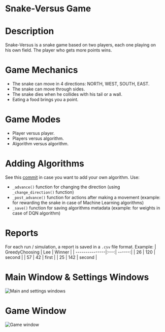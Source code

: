 # Snake-Versus Game
# Description
Snake-Versus is a snake game based on two players, each one playing on his own field. The player who gets more points wins.
# Game Mechanics
- The snake can move in 4 directions: NORTH, WEST, SOUTH, EAST.
- The snake can move through sides.
- The snake dies when he collides with his tail or a wall.
- Eating a food brings you a point.
# Game Modes
- Player versus player.
- Players versus algorithm.
- Algorithm versus algorithm.
# Adding Algorithms
See this [commit](https://github.com/damianbeles/Snake-Versus/commit/cc3be19606d36e79b98e74bbf2a7d15207837e7d) in case you want to add your own algorithm.
Use:
- `_advance()` function for changing the direction (using `_change_direction()` function)
- `_post_advance()` function for actions after making a movement (example: for rewarding the snake in case of Machine Learning algorithms)
- `_save()` function for saving algorithms metadata (example: for weights in case of DQN algorithm)
# Reports
For each run / simulation, a report is saved in a `.csv` file format.
Example:
| GreedyChoosing | Lee | Winner |
| ---------------|:---:| ------:|
| 26             | 120 | second |
| 57             | 42  | first  |
| 25             | 142 | second |
# Main Window & Settings Windows
![Main and settings windows](https://i.imgur.com/ApbJmBQ.png)
# Game Window
![Game window](https://i.imgur.com/ajyR495.png)
